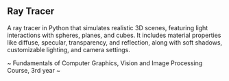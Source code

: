## Ray Tracer  
A ray tracer in Python that simulates realistic 3D scenes, featuring light interactions with spheres, planes, and cubes. It includes material properties like diffuse, specular, transparency, and reflection, along with soft shadows, customizable lighting, and camera settings.

~ Fundamentals of Computer Graphics, Vision and Image Processing Course, 3rd year ~
